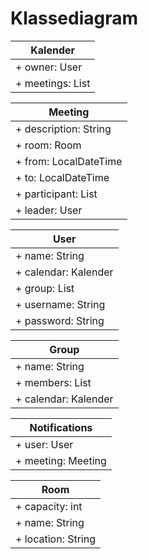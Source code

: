 # Klassediagram

| Kalender |
|----------|
|+ owner: User|
|+ meetings: List<Meeting>|

| Meeting |
|----------|
|+ description: String|
|+ room: Room|
|+ from: LocalDateTime|
|+ to: LocalDateTime|
|+ participant: List<User>|
|+ leader: User|

| User |
|----------|
|+ name: String|
|+ calendar: Kalender|
|+ group: List<Group>|
|+ username: String|
|+ password: String|

| Group |
|----------|
|+ name: String|
|+ members: List<Entity>|
|+ calendar: Kalender|

| Notifications |
|----------|
|+ user: User|
|+ meeting: Meeting|

| Room |
|----------|
|+ capacity: int|
|+ name: String|
|+ location: String|

